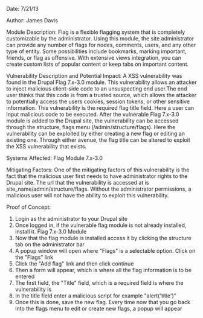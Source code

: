 Date:
7/21/13

Author:
James Davis

Module Description:
Flag is a flexible flagging system that is completely customizable by
the administrator. Using this module, the site administrator can
provide any number of flags for nodes, comments, users, and any other
type of entity. Some possibilities include bookmarks, marking
important, friends, or flag as offensive. With extensive views
integration, you can create custom lists of popular content or keep
tabs on important content.

Vulnerability Description and Potential Impact:
A XSS vulnerability was found in the Drupal Flag 7.x-3.0 module. This
vulnerability allows an attacker to inject malicious client-side code
to an unsuspecting end user.The end user thinks that this code is from
a trusted source, which allows the attacker to potentially access the
users cookies, session tokens, or other sensitive information. This
vulnerability is the required flag title field. Here a user can input
malicious code to be executed. After the vulnerable Flag 7.x-3.0
module is added to the Drupal site, the vulnerability can be accessed
through the structure, flags menu (/admin/structure/flags). Here the
vulnerability can be exploited by either creating a new flag or
editing an existing one. Through either avenue, the flag title can be
altered to exploit the XSS vulnerability that exists.

Systems Affected:
Flag Module 7.x-3.0

Mitigating Factors:
One of the mitigating factors of this vulnerability is the fact that
the malicious user first needs to have administrator rights to the
Drupal site. The url that the vulnerability is accessed at is
site_name/admin/structure/flags. Without the administrator
permissions, a malicious user will not have the ability to exploit
this vulnerability.

Proof of Concept:
1) Login as the administrator to your Drupal site
2) Once logged in, if the vulnerable flag module is not already
installed, install it. Flag 7.x-3.0 Module
3) Now that the flag module is installed access it by clicking the
structure tab on the administrator bar
4) A popup window will open where "Flags" is a selectable option.
Click on the "Flags" link
5) Click the "Add flag" link and then click continue
6) Then a form will appear, which is where all the flag information is
to be entered
7) The first field, the "Title" field, which is a required field is
where the vulnerability is
8) In the title field enter a malicious script for example
"alert('title')"
9) Once this is done, save the new flag. Every time now that you go
back into the flags menu to edit or create new flags, a popup will appear

